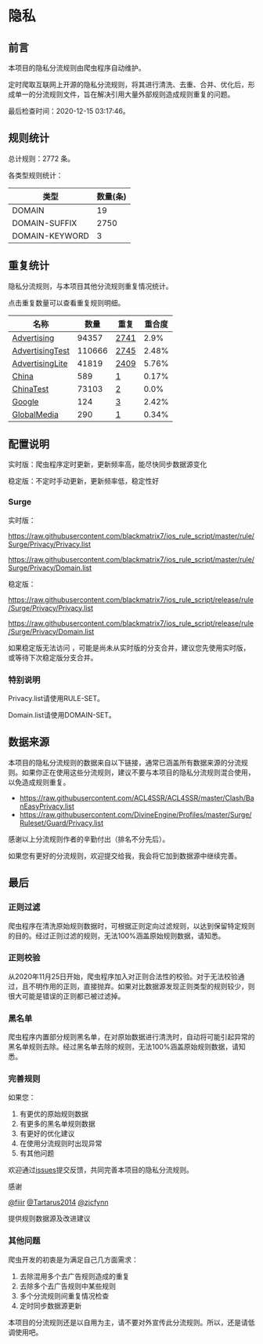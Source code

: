 # 隐私

## 前言

本项目的隐私分流规则由爬虫程序自动维护。

定时爬取互联网上开源的隐私分流规则，将其进行清洗、去重、合并、优化后，形成单一的分流规则文件，旨在解决引用大量外部规则造成规则重复的问题。




最后检查时间：2020-12-15 03:17:46。

## 规则统计

总计规则：2772 条。

各类型规则统计：

| 类型 | 数量(条) |
| ---- | ---- |
| DOMAIN | 19 |
| DOMAIN-SUFFIX | 2750 |
| DOMAIN-KEYWORD | 3 |
## 重复统计

隐私分流规则，与本项目其他分流规则重复情况统计。

点击重复数量可以查看重复规则明细。

| 名称 | 数量 | 重复 | 重合度 |
| ---- | ---- | ---- | ------ |
|  [Advertising](https://github.com/blackmatrix7/ios_rule_script/tree/master/rule/Surge/Advertising)    | 94357   | [2741](https://raw.githubusercontent.com/blackmatrix7/ios_rule_script/master/rule/Surge/Privacy/Repeat.list)   |   2.9% |
|  [AdvertisingTest](https://github.com/blackmatrix7/ios_rule_script/tree/master/rule/Surge/AdvertisingTest)    | 110666   | [2745](https://raw.githubusercontent.com/blackmatrix7/ios_rule_script/master/rule/Surge/Privacy/Repeat.list)   |   2.48% |
|  [AdvertisingLite](https://github.com/blackmatrix7/ios_rule_script/tree/master/rule/Surge/AdvertisingLite)    | 41819   | [2409](https://raw.githubusercontent.com/blackmatrix7/ios_rule_script/master/rule/Surge/Privacy/Repeat.list)   |   5.76% |
|  [China](https://github.com/blackmatrix7/ios_rule_script/tree/master/rule/Surge/China)    | 589   | [1](https://raw.githubusercontent.com/blackmatrix7/ios_rule_script/master/rule/Surge/Privacy/Repeat.list)   |   0.17% |
|  [ChinaTest](https://github.com/blackmatrix7/ios_rule_script/tree/master/rule/Surge/ChinaTest)    | 73103   | [2](https://raw.githubusercontent.com/blackmatrix7/ios_rule_script/master/rule/Surge/Privacy/Repeat.list)   |   0.0% |
|  [Google](https://github.com/blackmatrix7/ios_rule_script/tree/master/rule/Surge/Google)    | 124   | [3](https://raw.githubusercontent.com/blackmatrix7/ios_rule_script/master/rule/Surge/Privacy/Repeat.list)   |   2.42% |
|  [GlobalMedia](https://github.com/blackmatrix7/ios_rule_script/tree/master/rule/Surge/GlobalMedia)    | 290   | [1](https://raw.githubusercontent.com/blackmatrix7/ios_rule_script/master/rule/Surge/Privacy/Repeat.list)   |   0.34% |
## 配置说明

实时版：爬虫程序定时更新，更新频率高，能尽快同步数据源变化

稳定版：不定时手动更新，更新频率低，稳定性好

### Surge 
实时版：

https://raw.githubusercontent.com/blackmatrix7/ios_rule_script/master/rule/Surge/Privacy/Privacy.list

https://raw.githubusercontent.com/blackmatrix7/ios_rule_script/master/rule/Surge/Privacy/Domain.list

稳定版：

https://raw.githubusercontent.com/blackmatrix7/ios_rule_script/release/rule/Surge/Privacy/Privacy.list

https://raw.githubusercontent.com/blackmatrix7/ios_rule_script/release/rule/Surge/Privacy/Domain.list

如果稳定版无法访问 ，可能是尚未从实时版的分支合并，建议您先使用实时版，或等待下次稳定版分支合并。

### 特别说明

Privacy.list请使用RULE-SET。

Domain.list请使用DOMAIN-SET。

## 数据来源

本项目的隐私分流规则的数据来自以下链接，通常已涵盖所有数据来源的分流规则。如果你正在使用这些分流规则，建议不要与本项目的隐私分流规则混合使用，以免造成规则重复。

- https://raw.githubusercontent.com/ACL4SSR/ACL4SSR/master/Clash/BanEasyPrivacy.list
- https://raw.githubusercontent.com/DivineEngine/Profiles/master/Surge/Ruleset/Guard/Privacy.list


感谢以上分流规则作者的辛勤付出（排名不分先后）。

如果您有更好的分流规则，欢迎提交给我，我会将它加到数据源中继续完善。

## 最后

### 正则过滤

爬虫程序在清洗原始规则数据时，可根据正则定向过滤规则，以达到保留特定规则的目的。经过正则过滤的规则，无法100%涵盖原始规则数据，请知悉。

### 正则校验

从2020年11月25日开始，爬虫程序加入对正则合法性的校验。对于无法校验通过，且不明作用的正则，直接抛弃。如果对比数据源发现正则类型的规则较少，则很大可能是错误的正则都已被过滤掉。

### 黑名单

爬虫程序内置部分规则黑名单，在对原始数据进行清洗时，自动将可能引起异常的黑名单规则去除。经过黑名单去除的规则，无法100%涵盖原始规则数据，请知悉。

### 完善规则

如果您：

1. 有更优的原始规则数据
2. 有更多的黑名单规则数据
3. 有更好的优化建议
4. 在使用分流规则时出现异常
5. 有其他问题

欢迎通过[issues](https://github.com/blackmatrix7/ios_rule_script/issues/new)提交反馈，共同完善本项目的隐私分流规则。

感谢

[@fiiir](https://github.com/fiiir) [@Tartarus2014](https://github.com/Tartarus2014) [@zjcfynn](https://github.com/zjcfynn) 

提供规则数据源及改进建议

### 其他问题

爬虫开发的初衷是为满足自己几方面需求：

1. 去除混用多个去广告规则造成的重复
2. 去除多个去广告规则中某些规则
3. 多个分流规则间重复情况检查
4. 定时同步数据源更新

本项目的分流规则还是以自用为主，请不要对外宣传此分流规则。所以，还是请低调使用吧。